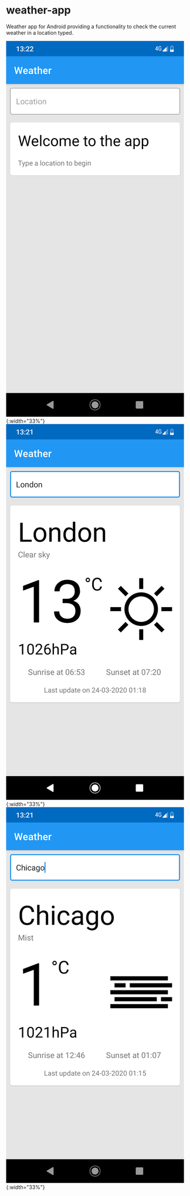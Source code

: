 # weather-app
Weather app for Android providing a functionality to check the current weather in a location typed.

![screenshot-welcome](screenshots/screenshot-welcome.png){:width="33%"}
![screenshot-london](screenshots/screenshot-london.png){:width="33%"}
![screenshot-chicago](screenshots/screenshot-chicago.png){:width="33%"}
